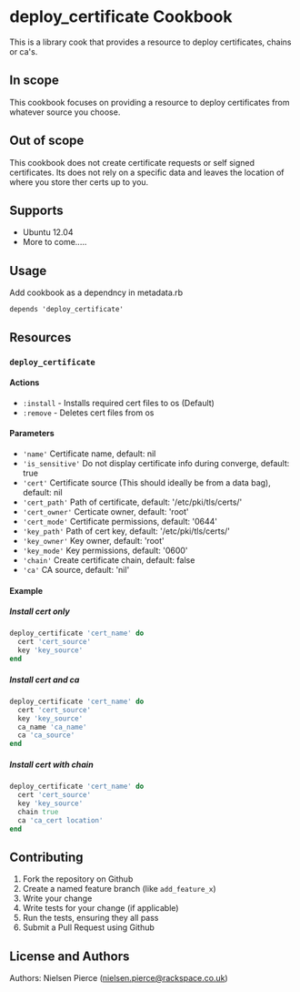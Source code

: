 deploy_certificate Cookbook
===========================

This is a library cook that provides a resource to deploy certificates, chains or ca's.  


## In scope  

This cookbook focuses on providing a resource to deploy certificates from whatever source you choose. 

## Out of scope

This cookbook does not create certificate requests or self signed certificates. Its does not rely on a specific data and leaves the location of where you store ther certs up to you.
 


Supports
------------
* Ubuntu 12.04
* More to come.....


Usage
-----
Add cookbook as a dependncy in metadata.rb  

`depends 'deploy_certificate'`


## Resources

### `deploy_certificate`  

#### Actions


* `:install` - Installs required cert files to os (Default)
* `:remove` - Deletes cert files from os

#### Parameters  

* `'name'` Certificate name, default: nil
* `'is_sensitive'` Do not display certificate info during converge, default: true
* `'cert'` Certificate source (This should ideally be from a data bag), default: nil
* `'cert_path'` Path of certificate, default: '/etc/pki/tls/certs/'
* `'cert_owner'` Certicate owner, default: 'root'
* `'cert_mode'` Certificate permissions, default: '0644'
* `'key_path'` Path of cert key, default: '/etc/pki/tls/certs/'
* `'key_owner'` Key owner, default: 'root'
* `'key_mode'` Key permissions, default: '0600'
* `'chain'` Create certificate chain, default: false
* `'ca'` CA source, default: 'nil'


#### Example  

##### Install cert only  

```ruby
deploy_certificate 'cert_name' do
  cert 'cert_source'
  key 'key_source'
end
```  

##### Install cert and ca  

```ruby
deploy_certificate 'cert_name' do
  cert 'cert_source'
  key 'key_source'
  ca_name 'ca_name'
  ca 'ca_source'
end
```

##### Install cert with chain  

```ruby
deploy_certificate 'cert_name' do
  cert 'cert_source'
  key 'key_source'
  chain true
  ca 'ca_cert location'
end
```


Contributing
------------

1. Fork the repository on Github  
2. Create a named feature branch (like `add_feature_x`)  
3. Write your change  
4. Write tests for your change (if applicable)  
5. Run the tests, ensuring they all pass  
6. Submit a Pull Request using Github  

License and Authors
-------------------
Authors: Nielsen Pierce (nielsen.pierce@rackspace.co.uk)
